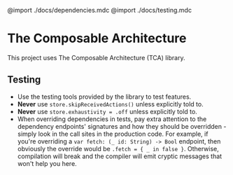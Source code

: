 @import ./docs/dependencies.mdc
@import ./docs/testing.mdc

# The Composable Architecture

This project uses The Composable Architecture (TCA) library.

## Testing

- Use the testing tools provided by the library to test features.
- **Never** use `store.skipReceivedActions()` unless explicitly told to.
- **Never** use `store.exhaustivity = .off` unless explicitly told to.
- When overriding dependencies in tests, pay extra attention to the dependency endpoints' signatures and how they should be overridden - simply look in the call sites in the production code. For example, if you're overriding a `var fetch: (_ id: String) -> Bool` endpoint, then obviously the override would be `.fetch = { _ in false }`. Otherwise, compilation will break and the compiler will emit cryptic messages that won't help you here. 
